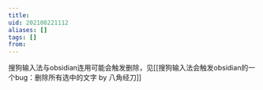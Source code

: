 ```yaml
---
title: 
uid: 202108221112
aliases: []
tags: []
from: 
---
```

搜狗输入法与obsidian连用可能会触发删除，见[[搜狗输入法会触发obsidian的一个bug：删除所有选中的文字 by 八角经刀]]